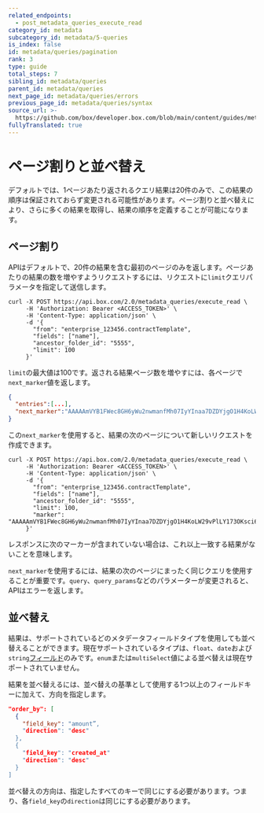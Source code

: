 ```yaml
---
related_endpoints:
  - post_metadata_queries_execute_read
category_id: metadata
subcategory_id: metadata/5-queries
is_index: false
id: metadata/queries/pagination
rank: 3
type: guide
total_steps: 7
sibling_id: metadata/queries
parent_id: metadata/queries
next_page_id: metadata/queries/errors
previous_page_id: metadata/queries/syntax
source_url: >-
  https://github.com/box/developer.box.com/blob/main/content/guides/metadata/5-queries/3-pagination.md
fullyTranslated: true
---
```

# ページ割りと並べ替え

デフォルトでは、1ページあたり返されるクエリ結果は20件のみで、この結果の順序は保証されておらず変更される可能性があります。ページ割りと並べ替えにより、さらに多くの結果を取得し、結果の順序を定義することが可能になります。

## ページ割り

APIはデフォルトで、20件の結果を含む最初のページのみを返します。ページあたりの結果の数を増やすようリクエストするには、リクエストに`limit`クエリパラメータを指定して送信します。

```curl
curl -X POST https://api.box.com/2.0/metadata_queries/execute_read \
     -H 'Authorization: Bearer <ACCESS_TOKEN>' \
     -H 'Content-Type: application/json' \
     -d '{
       "from": "enterprise_123456.contractTemplate",
       "fields": ["name"],
       "ancestor_folder_id": "5555",
       "limit": 100
     }'
```

`limit`の最大値は100です。返される結果ページ数を増やすには、各ページで`next_marker`値を返します。

```json
{
  "entries":[...],
  "next_marker":"AAAAAmVYB1FWec8GH6yWu2nwmanfMh07IyYInaa7DZDYjgO1H4KoLW29vPlLY173OKsci6h6xGh61gG73gnaxoS+o0BbI1/h6le6cikjlupVhASwJ2Cj0tOD9wlnrUMHHw3/ISf+uuACzrOMhN6d5fYrbidPzS6MdhJOejuYlvsg4tcBYzjauP3+VU51p77HFAIuObnJT0ff"
}
```

この`next_marker`を使用すると、結果の次のページについて新しいリクエストを作成できます。

```curl
curl -X POST https://api.box.com/2.0/metadata_queries/execute_read \
     -H 'Authorization: Bearer <ACCESS_TOKEN>' \
     -H 'Content-Type: application/json' \
     -d '{
       "from": "enterprise_123456.contractTemplate",
       "fields": ["name"], 
       "ancestor_folder_id": "5555",
       "limit": 100,
       "marker": "AAAAAmVYB1FWec8GH6yWu2nwmanfMh07IyYInaa7DZDYjgO1H4KoLW29vPlLY173OKsci6h6xGh61gG73gnaxoS+o0BbI1/h6le6cikjlupVhASwJ2Cj0tOD9wlnrUMHHw3/ISf+uuACzrOMhN6d5fYrbidPzS6MdhJOejuYlvsg4tcBYzjauP3+VU51p77HFAIuObnJT0ff"
     }'
```

<Message notice>

レスポンスに次のマーカーが含まれていない場合は、これ以上一致する結果がないことを意味します。

</Message>

<Message warning>

`next_marker`を使用するには、結果の次のページにまったく同じクエリを使用することが重要です。`query`、`query_params`などのパラメーターが変更されると、APIはエラーを返します。

</Message>

## 並べ替え

結果は、サポートされているどのメタデータフィールドタイプを使用しても並べ替えることができます。現在サポートされているタイプは、`float`、`date`および`string`[フィールド][metadata-fields]のみです。`enum`または`multiSelect`値による並べ替えは現在サポートされていません。

結果を並べ替えるには、並べ替えの基準として使用する1つ以上のフィールドキーに加えて、方向を指定します。

```json
"order_by": [
  {
    "field_key": "amount”,
    "direction": "desc"
  },
  {
    "field_key": "created_at"
    "direction": "desc"
  }
]
```

<Message warning>

並べ替えの方向は、指定したすべてのキーで同じにする必要があります。つまり、各`field_key`の`direction`は同じにする必要があります。

</Message>

[metadata-fields]: g://metadata/fields
